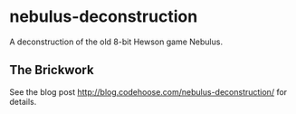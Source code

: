 # nebulus-deconstruction
A deconstruction of the old 8-bit Hewson game Nebulus.

## The Brickwork
See the blog post http://blog.codehoose.com/nebulus-deconstruction/ for details.

